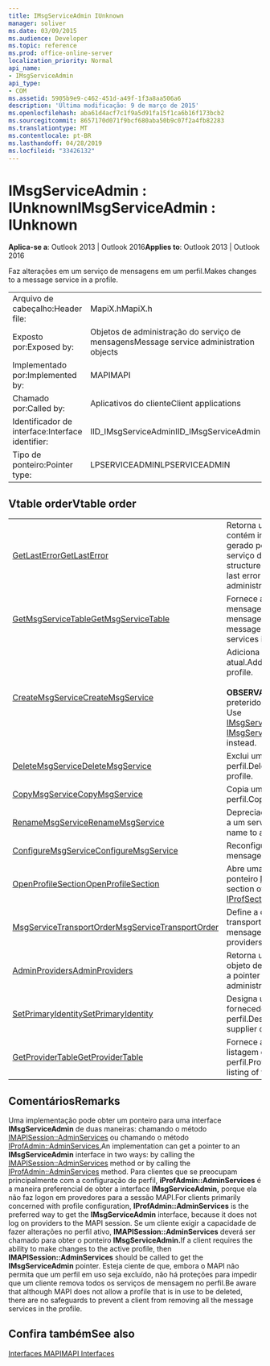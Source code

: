 ```yaml
---
title: IMsgServiceAdmin IUnknown
manager: soliver
ms.date: 03/09/2015
ms.audience: Developer
ms.topic: reference
ms.prod: office-online-server
localization_priority: Normal
api_name:
- IMsgServiceAdmin
api_type:
- COM
ms.assetid: 5905b9e9-c462-451d-a49f-1f3a8aa506a6
description: 'Última modificação: 9 de março de 2015'
ms.openlocfilehash: aba61d4acf7c1f9a5d91fa15f1ca6b16f173bcb2
ms.sourcegitcommit: 8657170d071f9bcf680aba50b9c07f2a4fb82283
ms.translationtype: MT
ms.contentlocale: pt-BR
ms.lasthandoff: 04/28/2019
ms.locfileid: "33426132"
---
```

# <a name="imsgserviceadmin--iunknown"></a><span data-ttu-id="16e44-103">IMsgServiceAdmin : IUnknown</span><span class="sxs-lookup"><span data-stu-id="16e44-103">IMsgServiceAdmin : IUnknown</span></span>

  
  
<span data-ttu-id="16e44-104">**Aplica-se a**: Outlook 2013 | Outlook 2016</span><span class="sxs-lookup"><span data-stu-id="16e44-104">**Applies to**: Outlook 2013 | Outlook 2016</span></span> 
  
<span data-ttu-id="16e44-105">Faz alterações em um serviço de mensagens em um perfil.</span><span class="sxs-lookup"><span data-stu-id="16e44-105">Makes changes to a message service in a profile.</span></span>
  
|||
|:-----|:-----|
|<span data-ttu-id="16e44-106">Arquivo de cabeçalho:</span><span class="sxs-lookup"><span data-stu-id="16e44-106">Header file:</span></span>  <br/> |<span data-ttu-id="16e44-107">MapiX.h</span><span class="sxs-lookup"><span data-stu-id="16e44-107">MapiX.h</span></span>  <br/> |
|<span data-ttu-id="16e44-108">Exposto por:</span><span class="sxs-lookup"><span data-stu-id="16e44-108">Exposed by:</span></span>  <br/> |<span data-ttu-id="16e44-109">Objetos de administração do serviço de mensagens</span><span class="sxs-lookup"><span data-stu-id="16e44-109">Message service administration objects</span></span>  <br/> |
|<span data-ttu-id="16e44-110">Implementado por:</span><span class="sxs-lookup"><span data-stu-id="16e44-110">Implemented by:</span></span>  <br/> |<span data-ttu-id="16e44-111">MAPI</span><span class="sxs-lookup"><span data-stu-id="16e44-111">MAPI</span></span>  <br/> |
|<span data-ttu-id="16e44-112">Chamado por:</span><span class="sxs-lookup"><span data-stu-id="16e44-112">Called by:</span></span>  <br/> |<span data-ttu-id="16e44-113">Aplicativos do cliente</span><span class="sxs-lookup"><span data-stu-id="16e44-113">Client applications</span></span>  <br/> |
|<span data-ttu-id="16e44-114">Identificador de interface:</span><span class="sxs-lookup"><span data-stu-id="16e44-114">Interface identifier:</span></span>  <br/> |<span data-ttu-id="16e44-115">IID_IMsgServiceAdmin</span><span class="sxs-lookup"><span data-stu-id="16e44-115">IID_IMsgServiceAdmin</span></span>  <br/> |
|<span data-ttu-id="16e44-116">Tipo de ponteiro:</span><span class="sxs-lookup"><span data-stu-id="16e44-116">Pointer type:</span></span>  <br/> |<span data-ttu-id="16e44-117">LPSERVICEADMIN</span><span class="sxs-lookup"><span data-stu-id="16e44-117">LPSERVICEADMIN</span></span>  <br/> |
   
## <a name="vtable-order"></a><span data-ttu-id="16e44-118">Vtable order</span><span class="sxs-lookup"><span data-stu-id="16e44-118">Vtable order</span></span>

|||
|:-----|:-----|
|[<span data-ttu-id="16e44-119">GetLastError</span><span class="sxs-lookup"><span data-stu-id="16e44-119">GetLastError</span></span>](imsgserviceadmin-getlasterror.md) <br/> |<span data-ttu-id="16e44-120">Retorna uma [estrutura MAPIERROR](mapierror.md) que contém informações sobre o último erro gerado por um objeto de administração de serviço de mensagens.</span><span class="sxs-lookup"><span data-stu-id="16e44-120">Returns a [MAPIERROR](mapierror.md) structure that contains information about the last error generated by a message service administration object.</span></span>  <br/> |
|[<span data-ttu-id="16e44-121">GetMsgServiceTable</span><span class="sxs-lookup"><span data-stu-id="16e44-121">GetMsgServiceTable</span></span>](imsgserviceadmin-getmsgservicetable.md) <br/> |<span data-ttu-id="16e44-122">Fornece acesso à tabela de serviço de mensagens, uma lista dos serviços de mensagem no perfil.</span><span class="sxs-lookup"><span data-stu-id="16e44-122">Provides access to the message service table, a list of the message services in the profile.</span></span>  <br/> |
|[<span data-ttu-id="16e44-123">CreateMsgService</span><span class="sxs-lookup"><span data-stu-id="16e44-123">CreateMsgService</span></span>](imsgserviceadmin-createmsgservice.md) <br/> |<span data-ttu-id="16e44-124">Adiciona um serviço de mensagem ao perfil atual.</span><span class="sxs-lookup"><span data-stu-id="16e44-124">Adds a message service to the current profile.</span></span>  <br/> <br/><span data-ttu-id="16e44-125">**OBSERVAÇÃO:** esse método foi preterido.</span><span class="sxs-lookup"><span data-stu-id="16e44-125">**NOTE**: This method is deprecated.</span></span> <span data-ttu-id="16e44-126">Use [IMsgServiceAdmin2::CreateMsgServiceEx.](imsgserviceadmin2-createmsgserviceex.md)</span><span class="sxs-lookup"><span data-stu-id="16e44-126">Use [IMsgServiceAdmin2::CreateMsgServiceEx](imsgserviceadmin2-createmsgserviceex.md) instead.</span></span>           |
|[<span data-ttu-id="16e44-127">DeleteMsgService</span><span class="sxs-lookup"><span data-stu-id="16e44-127">DeleteMsgService</span></span>](imsgserviceadmin-deletemsgservice.md) <br/> |<span data-ttu-id="16e44-128">Exclui um serviço de mensagens de um perfil.</span><span class="sxs-lookup"><span data-stu-id="16e44-128">Deletes a message service from a profile.</span></span>  <br/> |
|[<span data-ttu-id="16e44-129">CopyMsgService</span><span class="sxs-lookup"><span data-stu-id="16e44-129">CopyMsgService</span></span>](imsgserviceadmin-copymsgservice.md) <br/> |<span data-ttu-id="16e44-130">Copia um serviço de mensagens para um perfil.</span><span class="sxs-lookup"><span data-stu-id="16e44-130">Copies a message service into a profile.</span></span>  <br/> |
|[<span data-ttu-id="16e44-131">RenameMsgService</span><span class="sxs-lookup"><span data-stu-id="16e44-131">RenameMsgService</span></span>](imsgserviceadmin-renamemsgservice.md) <br/> |<span data-ttu-id="16e44-132">Depreciado.</span><span class="sxs-lookup"><span data-stu-id="16e44-132">Deprecated.</span></span> <span data-ttu-id="16e44-133">Atribui um novo nome a um serviço de mensagens.</span><span class="sxs-lookup"><span data-stu-id="16e44-133">Assigns a new name to a message service.</span></span>  <br/> |
|[<span data-ttu-id="16e44-134">ConfigureMsgService</span><span class="sxs-lookup"><span data-stu-id="16e44-134">ConfigureMsgService</span></span>](imsgserviceadmin-configuremsgservice.md) <br/> |<span data-ttu-id="16e44-135">Reconfigura um serviço de mensagens.</span><span class="sxs-lookup"><span data-stu-id="16e44-135">Reconfigures a message service.</span></span>  <br/> |
|[<span data-ttu-id="16e44-136">OpenProfileSection</span><span class="sxs-lookup"><span data-stu-id="16e44-136">OpenProfileSection</span></span>](imsgserviceadmin-openprofilesection.md) <br/> |<span data-ttu-id="16e44-137">Abre uma seção do perfil atual e retorna um ponteiro [IProfSect](iprofsectimapiprop.md) para mais acesso.</span><span class="sxs-lookup"><span data-stu-id="16e44-137">Opens a section of the current profile and returns an [IProfSect](iprofsectimapiprop.md) pointer for further access.</span></span>  <br/> |
|[<span data-ttu-id="16e44-138">MsgServiceTransportOrder</span><span class="sxs-lookup"><span data-stu-id="16e44-138">MsgServiceTransportOrder</span></span>](imsgserviceadmin-msgservicetransportorder.md) <br/> |<span data-ttu-id="16e44-139">Define a ordem na qual os provedores de transporte são chamados para entregar uma mensagem.</span><span class="sxs-lookup"><span data-stu-id="16e44-139">Sets the order in which transport providers are called to deliver a message.</span></span>  <br/> |
|[<span data-ttu-id="16e44-140">AdminProviders</span><span class="sxs-lookup"><span data-stu-id="16e44-140">AdminProviders</span></span>](imsgserviceadmin-adminproviders.md) <br/> |<span data-ttu-id="16e44-141">Retorna um ponteiro que fornece acesso a um objeto de administração do provedor.</span><span class="sxs-lookup"><span data-stu-id="16e44-141">Returns a pointer that provides access to a provider administration object.</span></span>  <br/> |
|[<span data-ttu-id="16e44-142">SetPrimaryIdentity</span><span class="sxs-lookup"><span data-stu-id="16e44-142">SetPrimaryIdentity</span></span>](imsgserviceadmin-setprimaryidentity.md) <br/> |<span data-ttu-id="16e44-143">Designa um serviço de mensagens para ser o fornecedor da identidade principal do perfil.</span><span class="sxs-lookup"><span data-stu-id="16e44-143">Designates a message service to be the supplier of the primary identity for the profile.</span></span>  <br/> |
|[<span data-ttu-id="16e44-144">GetProviderTable</span><span class="sxs-lookup"><span data-stu-id="16e44-144">GetProviderTable</span></span>](imsgserviceadmin-getprovidertable.md) <br/> |<span data-ttu-id="16e44-145">Fornece acesso à tabela do provedor, uma listagem dos provedores de serviços no perfil.</span><span class="sxs-lookup"><span data-stu-id="16e44-145">Provides access to the provider table, a listing of the service providers in the profile.</span></span>  <br/> |
   
## <a name="remarks"></a><span data-ttu-id="16e44-146">Comentários</span><span class="sxs-lookup"><span data-stu-id="16e44-146">Remarks</span></span>

<span data-ttu-id="16e44-147">Uma implementação pode obter um ponteiro para uma interface **IMsgServiceAdmin** de duas maneiras: chamando o método [IMAPISession::AdminServices](imapisession-adminservices.md) ou chamando o método [IProfAdmin::AdminServices.](iprofadmin-adminservices.md)</span><span class="sxs-lookup"><span data-stu-id="16e44-147">An implementation can get a pointer to an **IMsgServiceAdmin** interface in two ways: by calling the [IMAPISession::AdminServices](imapisession-adminservices.md) method or by calling the [IProfAdmin::AdminServices](iprofadmin-adminservices.md) method.</span></span> <span data-ttu-id="16e44-148">Para clientes que se preocupam principalmente com a configuração de perfil, **iProfAdmin::AdminServices** é a maneira preferencial de obter a interface **IMsgServiceAdmin,** porque ela não faz logon em provedores para a sessão MAPI.</span><span class="sxs-lookup"><span data-stu-id="16e44-148">For clients primarily concerned with profile configuration, **IProfAdmin::AdminServices** is the preferred way to get the **IMsgServiceAdmin** interface, because it does not log on providers to the MAPI session.</span></span> <span data-ttu-id="16e44-149">Se um cliente exigir a capacidade de fazer alterações no perfil ativo, **IMAPISession::AdminServices** deverá ser chamado para obter o ponteiro **IMsgServiceAdmin.**</span><span class="sxs-lookup"><span data-stu-id="16e44-149">If a client requires the ability to make changes to the active profile, then **IMAPISession::AdminServices** should be called to get the **IMsgServiceAdmin** pointer.</span></span> <span data-ttu-id="16e44-150">Esteja ciente de que, embora o MAPI não permita que um perfil em uso seja excluído, não há proteções para impedir que um cliente remova todos os serviços de mensagem no perfil.</span><span class="sxs-lookup"><span data-stu-id="16e44-150">Be aware that although MAPI does not allow a profile that is in use to be deleted, there are no safeguards to prevent a client from removing all the message services in the profile.</span></span> 
  
## <a name="see-also"></a><span data-ttu-id="16e44-151">Confira também</span><span class="sxs-lookup"><span data-stu-id="16e44-151">See also</span></span>



[<span data-ttu-id="16e44-152">Interfaces MAPI</span><span class="sxs-lookup"><span data-stu-id="16e44-152">MAPI Interfaces</span></span>](mapi-interfaces.md)

